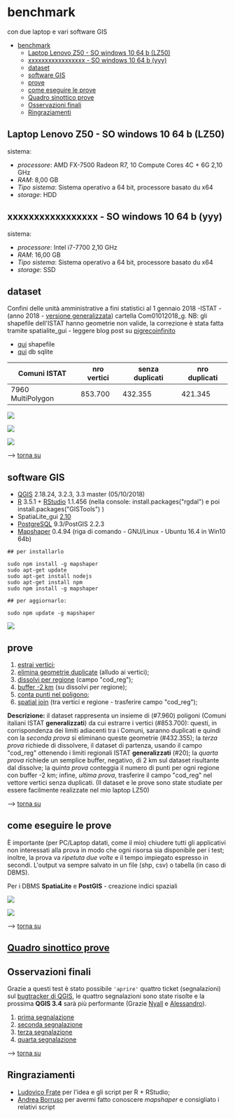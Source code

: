 # benchmark
con due laptop e vari software GIS

<!-- TOC -->

- [benchmark](#benchmark)
    - [Laptop Lenovo Z50 - SO windows 10 64 b (LZ50)](#laptop-lenovo-z50---so-windows-10-64-b-lz50)
    - [xxxxxxxxxxxxxxxxx - SO windows 10 64 b (yyy)](#xxxxxxxxxxxxxxxxx---so-windows-10-64-b-yyy)
    - [dataset](#dataset)
    - [software GIS](#software-gis)
    - [prove](#prove)
    - [come eseguire le prove](#come-eseguire-le-prove)
    - [Quadro sinottico prove](#quadro-sinottico-prove)
    - [Osservazioni finali](#osservazioni-finali)
    - [Ringraziamenti](#ringraziamenti)

<!-- /TOC -->

## Laptop Lenovo Z50 - SO windows 10 64 b (LZ50)

sistema:

* _processore_: AMD FX-7500 Radeon R7, 10 Compute Cores 4C + 6G 2,10 GHz
* _RAM_: 8,00 GB
* _Tipo sistema_: Sistema operativo a 64 bit, processore basato du x64
* _storage_: HDD 

## xxxxxxxxxxxxxxxxx - SO windows 10 64 b (yyy)

sistema:

* _processore_: Intel i7-7700 2,10 GHz
* _RAM_: 16,00 GB
* _Tipo sistema_: Sistema operativo a 64 bit, processore basato du x64
* _storage_: SSD

## dataset

Confini delle unità amministrative a fini statistici al 1 gennaio 2018 -ISTAT - (anno 2018 - [versione generalizzata](https://www4.istat.it/it/archivio/209722)) cartella Com01012018_g. NB: gli shapefile dell'ISTAT hanno geometrie non valide, la correzione è stata fatta tramite spatialite_gui - leggere blog post su [pigrecoinfinito](https://pigrecoinfinito.wordpress.com/2018/03/23/gli-shapefile-istat-del-2018-non-sono-validi-ecco-come-correggerli-con-spatialite/)

* [qui](./dati/com01012018_g_WGS84_ok.zip) shapefile
* [qui](./dati/db_benchmark.zip) db sqlite

Comuni ISTAT     |nro vertici|senza duplicati | nro duplicati
-----------------|-----------|----------------|--------------
7960 MultiPolygon|853.700    |432.355         |421.345

![](./img/readme/numeri_330.png)

![](./img/readme/nro_vertici.png)

![](./img/readme/nro_vertici_pg.png)

--> [torna su](#benchmark)

## software GIS

* [QGIS](https://qgis.org/it/site/) 2.18.24, 3.2.3, 3.3 master (05/10/2018)
* [R](https://www.r-project.org/) 3.5.1 + [RStudio](https://www.rstudio.com/products/rstudio/download/) 1.1.456 (nella console: install.packages("rgdal") e poi install.packages("GISTools") )
* SpatiaLite_gui [2.10](http://www.gaia-gis.it/gaia-sins/windows-bin-NEXTGEN-amd64/)
* [PostgreSQL](https://www.postgresql.org/) 9.3/PostGIS 2.2.3
* [Mapshaper](https://mapshaper.org/) 0.4.94 (riga di comando - GNU/Linux - Ubuntu 16.4 in Win10 64b)

```
## per installarlo

sudo npm install -g mapshaper
sudo apt-get update
sudo apt-get install nodejs
sudo apt-get install npm
sudo npm install -g mapshaper

## per aggiornarlo:

sudo npm update -g mapshaper
```

![](./img/readme/sw.png)

## prove

1. [estrai vertici](./prove/estrai_vertici.md);
2. [elimina geometrie duplicate](./prove/elimina_geom_duplicate.md) (alludo ai vertici);
3. [dissolvi per regione](./prove/dissolvi_regione.md) (campo "cod_reg");
4. [buffer -2 km](./prove/buffer2km.md) (su dissolvi per regione);
5. [conta punti nel poligono](./prove/conta_punti_poligono.md);
6. [spatial join](./prove/spatial_join.md) (tra vertici e regione - trasferire campo "cod_reg");

**Descrizione:** il dataset rappresenta un insieme di (#7.960) poligoni (Comuni italiani ISTAT **generalizzati**) da cui estrarre i vertici (#853.700): questi, in corrispondenza dei limiti adiacenti tra i Comuni, saranno duplicati e quindi con la _seconda prova_ si eliminano queste geometrie (#432.355); la _terza prova_ richiede di dissolvere, il dataset di partenza, usando il campo "cod_reg" ottenendo i limiti regionali ISTAT **generalizzati** (#20); la _quarta prova_ richiede un semplice buffer, negativo, di 2 km sul dataset risultante dal dissolve; la _quinta prova_ conteggia il numero di punti per ogni regione con buffer -2 km; infine, _ultima prova_, trasferire il campo "cod_reg" nel vettore vertici senza duplicati. (Il dataset e le prove sono state studiate per essere facilmente realizzate nel mio laptop LZ50)

--> [torna su](#benchmark)

## come eseguire le prove

È importante (per PC/Laptop datati, come il mio) chiudere tutti gli applicativi non interessati alla prova in modo che ogni risorsa sia disponibile per i test; inoltre, la prova va _ripetuta due volte_ e il tempo impiegato espresso in secondi. L'output va sempre salvato in un file (shp, csv) o tabella (in caso di DBMS).

Per i DBMS **SpatiaLite** e **PostGIS** - creazione indici spaziali

![](./img/readme/pg_223_idx.png)

![](./img/readme/sl_210_idx.png)

--> [torna su](#benchmark)

## [Quadro sinottico prove](./quadro_sinottico.md)

## Osservazioni finali

Grazie a questi test è stato possibile `'aprire'` quattro ticket (segnalazioni) sul [bugtracker di QGIS](https://issues.qgis.org/projects/qgis/issues/), le quattro segnalazioni sono state risolte e la prossima **QGIS 3.4** sarà più performante (Grazie [Nyall](https://twitter.com/nyalldawson?lang=it) e [Alessandro](https://twitter.com/elpaso66?lang=it)).

1. [prima segnalazione](https://issues.qgis.org/issues/19919)
2. [seconda segnalazione](https://issues.qgis.org/issues/19973)
3. [terza segnalazione](https://issues.qgis.org/issues/19971)
4. [quarta segnalazione](https://issues.qgis.org/issues/20015)

--> [torna su](#benchmark)

## Ringraziamenti

- [Ludovico Frate](https://twitter.com/FrateLudovico?lang=it) per l'idea e gli script per R + RStudio;
- [Andrea Borruso](https://twitter.com/aborruso?lang=it) per avermi fatto conoscere _mapshaper_ e consigliato i relativi script
